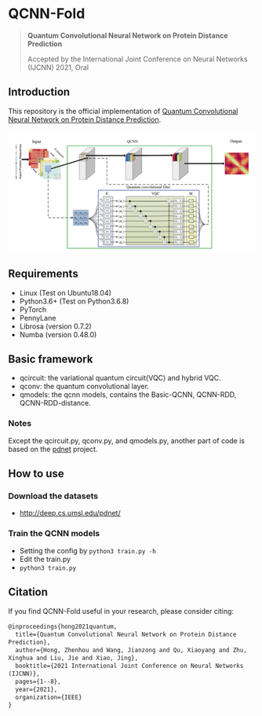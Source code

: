 # QCNN-Fold

> **Quantum Convolutional Neural Network on Protein Distance Prediction**
> 
> Accepted by the International Joint Conference on Neural Networks (IJCNN) 2021, Oral

## Introduction

This repository is the official implementation of [Quantum Convolutional Neural Network on Protein Distance Prediction](https://ieeexplore.ieee.org/document/9533405).

![qcnnfold](https://github.com/zhenhouhong/QCNN-Fold/blob/main/qcnn-fold-process.png)

## Requirements
- Linux (Test on Ubuntu18.04)
- Python3.6+ (Test on Python3.6.8)
- PyTorch
- PennyLane
- Librosa (version 0.7.2)
- Numba (version 0.48.0)

## Basic framework
- qcircuit: the variational quantum circuit(VQC) and hybrid VQC.
- qconv: the quantum convolutional layer.
- qmodels: the qcnn models, contains the Basic-QCNN, QCNN-RDD, QCNN-RDD-distance.

 ### Notes
 Except the qcircuit.py, qconv.py, and qmodels.py, another part of code is based on the [pdnet](https://github.com/ba-lab/pdnet) project.

## How to use

### Download the datasets
- http://deep.cs.umsl.edu/pdnet/

### Train the QCNN models
- Setting the config by `python3 train.py -h`
- Edit the train.py
- `python3 train.py`

## Citation
If you find QCNN-Fold useful in your research, please consider citing:

    @inproceedings{hong2021quantum,
      title={Quantum Convolutional Neural Network on Protein Distance Prediction},
      author={Hong, Zhenhou and Wang, Jianzong and Qu, Xiaoyang and Zhu, Xinghua and Liu, Jie and Xiao, Jing},
      booktitle={2021 International Joint Conference on Neural Networks (IJCNN)},
      pages={1--8},
      year={2021},
      organization={IEEE}
    }
 
